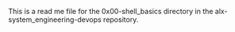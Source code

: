 This is a read me file for the 0x00-shell_basics directory in the alx-system_engineering-devops repository.

